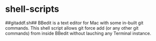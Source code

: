# shell-scripts

##gitaddf.sh##
BBedit is a text editor for Mac with some in-built git commands.
This shell script allows git force add (or any other git commands) from inside BBedit without lauching any Terminal instance.
